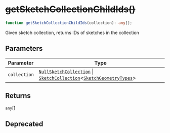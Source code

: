 # ~~getSketchCollectionChildIds()~~

```ts
function getSketchCollectionChildIds(collection): any[];
```

Given sketch collection, returns IDs of sketches in the collection

## Parameters

| Parameter    | Type                                                                                                                                                                                          |
| ------------ | --------------------------------------------------------------------------------------------------------------------------------------------------------------------------------------------- |
| `collection` | [`NullSketchCollection`](../interfaces/NullSketchCollection.md) \| [`SketchCollection`](../interfaces/SketchCollection.md)\<[`SketchGeometryTypes`](../type-aliases/SketchGeometryTypes.md)\> |

## Returns

`any`[]

## Deprecated
